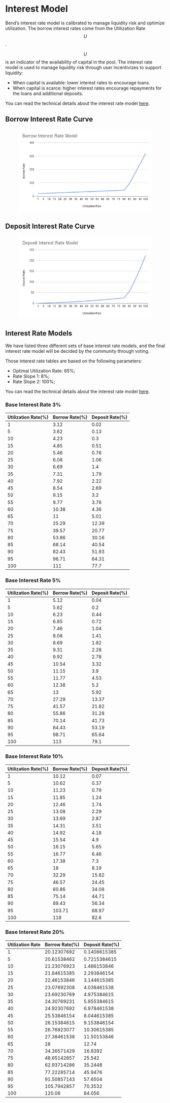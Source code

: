 # Interest Model

Bend’s interest rate model is calibrated to manage liquidity risk and optimize utilization. The borrow interest rates come from the Utilization Rate $$U$$.

$$U$$ is an indicator of the availability of capital in the pool. The interest rate model is used to manage liquidity risk through user incentivizes to support liquidity:

* When capital is available: lower interest rates to encourage loans.
* When capital is scarce: higher interest rates encourage repayments for the loans and additional deposits.

You can read the technical details about the interest rate model [here](../risk/interest-rate-model.md).

## Borrow Interest Rate Curve

<figure><img src="../.gitbook/assets/Borrow Interest Rate Model 0907.png" alt=""><figcaption></figcaption></figure>

## Deposit Interest Rate Curve

<figure><img src="../.gitbook/assets/Deposit Interest Rate Model 0907.png" alt=""><figcaption></figcaption></figure>

## Interest Rate Models

We have listed three different sets of base interest rate models, and the final interest rate model will be decided by the community through voting.

Those interest rate tables are based on the following parameters:

* Optimal Utilization Rate: 65%;
* Rate Slope 1: 8%;
* Rate Slope 2: 100%;

You can read the technical details about the interest rate model [here](../risk/interest-rate-model.md).

### Base Interest Rate 3%

| Utilization Rate(%) | Borrow Rate(%) | Deposit Rate(%) |
| ------------------- | -------------- | --------------- |
| 1                   | 3.12           | 0.02            |
| 5                   | 3.62           | 0.13            |
| 10                  | 4.23           | 0.3             |
| 15                  | 4.85           | 0.51            |
| 20                  | 5.46           | 0.76            |
| 25                  | 6.08           | 1.06            |
| 30                  | 6.69           | 1.4             |
| 35                  | 7.31           | 1.79            |
| 40                  | 7.92           | 2.22            |
| 45                  | 8.54           | 2.69            |
| 50                  | 9.15           | 3.2             |
| 55                  | 9.77           | 3.76            |
| 60                  | 10.38          | 4.36            |
| 65                  | 11             | 5.01            |
| 70                  | 25.29          | 12.39           |
| 75                  | 39.57          | 20.77           |
| 80                  | 53.86          | 30.16           |
| 85                  | 68.14          | 40.54           |
| 90                  | 82.43          | 51.93           |
| 95                  | 96.71          | 64.31           |
| 100                 | 111            | 77.7            |

### Base Interest Rate 5%

| Utilization Rate(%) | Borrow Rate(%) | Deposit Rate(%) |
| ------------------- | -------------- | --------------- |
| 1                   | 5.12           | 0.04            |
| 5                   | 5.62           | 0.2             |
| 10                  | 6.23           | 0.44            |
| 15                  | 6.85           | 0.72            |
| 20                  | 7.46           | 1.04            |
| 25                  | 8.08           | 1.41            |
| 30                  | 8.69           | 1.82            |
| 35                  | 9.31           | 2.28            |
| 40                  | 9.92           | 2.78            |
| 45                  | 10.54          | 3.32            |
| 50                  | 11.15          | 3.9             |
| 55                  | 11.77          | 4.53            |
| 60                  | 12.38          | 5.2             |
| 65                  | 13             | 5.92            |
| 70                  | 27.29          | 13.37           |
| 75                  | 41.57          | 21.82           |
| 80                  | 55.86          | 31.28           |
| 85                  | 70.14          | 41.73           |
| 90                  | 84.43          | 53.19           |
| 95                  | 98.71          | 65.64           |
| 100                 | 113            | 79.1            |

### Base Interest Rate 10%

| Utilization Rate(%) | Borrow Rate(%) | Deposit Rate(%) |
| ------------------- | -------------- | --------------- |
| 1                   | 10.12          | 0.07            |
| 5                   | 10.62          | 0.37            |
| 10                  | 11.23          | 0.79            |
| 15                  | 11.85          | 1.24            |
| 20                  | 12.46          | 1.74            |
| 25                  | 13.08          | 2.29            |
| 30                  | 13.69          | 2.87            |
| 35                  | 14.31          | 3.51            |
| 40                  | 14.92          | 4.18            |
| 45                  | 15.54          | 4.9             |
| 50                  | 16.15          | 5.65            |
| 55                  | 16.77          | 6.46            |
| 60                  | 17.38          | 7.3             |
| 65                  | 18             | 8.19            |
| 70                  | 32.29          | 15.82           |
| 75                  | 46.57          | 24.45           |
| 80                  | 60.86          | 34.08           |
| 85                  | 75.14          | 44.71           |
| 90                  | 89.43          | 56.34           |
| 95                  | 103.71         | 68.97           |
| 100                 | 118            | 82.6            |

### Base Interest Rate 20%

| Utilization Rate | Borrow Rate(%) | Deposit Rate(%) |
| ---------------- | -------------- | --------------- |
| 1                | 20.12307692    | 0.1408615385    |
| 5                | 20.61538462    | 0.7215384615    |
| 10               | 21.23076923    | 1.486153846     |
| 15               | 21.84615385    | 2.293846154     |
| 20               | 22.46153846    | 3.144615385     |
| 25               | 23.07692308    | 4.038461538     |
| 30               | 23.69230769    | 4.975384615     |
| 35               | 24.30769231    | 5.955384615     |
| 40               | 24.92307692    | 6.978461538     |
| 45               | 25.53846154    | 8.044615385     |
| 50               | 26.15384615    | 9.153846154     |
| 55               | 26.76923077    | 10.30615385     |
| 60               | 27.38461538    | 11.50153846     |
| 65               | 28             | 12.74           |
| 70               | 34.36571429    | 16.8392         |
| 75               | 48.65142857    | 25.542          |
| 80               | 62.93714286    | 35.2448         |
| 85               | 77.22285714    | 45.9476         |
| 90               | 91.50857143    | 57.6504         |
| 95               | 105.7942857    | 70.3532         |
| 100              | 120.08         | 84.056          |
